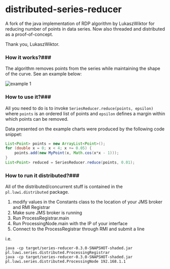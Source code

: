 distributed-series-reducer
==============

A fork of the java implementation of RDP algorithm by LukaszWiktor for reducing number of points in data series. 
Now also threaded and distributed as a proof-of-concept.

Thank you, LukaszWiktor.

### How it works?###

The algorithm removes points from the series while maintaining the shape of the curve. See an example below:

![example 1](https://raw.github.com/wiki/LukaszWiktor/series-reducer/examples/example1.png)

### How to use it?###


All you need to do is to invoke `SeriesReducer.reduce(points, epsilon)` where `points` is an ordered list of points and `epsilon` defines a margin within which points can be removed.

Data presented on the example charts were produced by the following code snippet:
```java
List<Point> points = new ArrayList<Point>();
for (double x = 0; x < 4; x += 0.05) {
    points.add(new MyPoint(x, Math.cos(x*x - 1)));
}
List<Point> reduced = SeriesReducer.reduce(points, 0.01);
```

### How to run it distributed?###

All of the distributed/concurrent stuff is contained in the `pl.luwi.distributed` package.

1. modify values in the Constants class to the location of your JMS broker and RMI Registrar 
2. Make sure JMS broker is running
2. Run ProcessRegistrar.main
3. Run ProcessingNode.main with the IP of your interface
4. Connect to the ProcessRegistrar through RMI and submit a line

i.e.
```
java -cp target/series-reducer-0.3.0-SNAPSHOT-shaded.jar pl.luwi.series.distributed.ProcessingRegistrar
java -cp target/series-reducer-0.3.0-SNAPSHOT-shaded.jar pl.luwi.series.distributed.ProcessingNode 192.168.1.1

```
